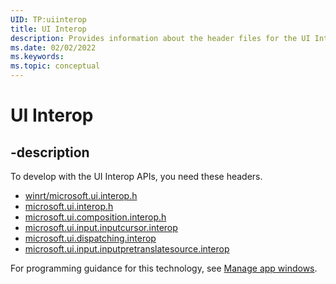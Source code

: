 ```yaml
---
UID: TP:uiinterop
title: UI Interop
description: Provides information about the header files for the UI Interop APIs.
ms.date: 02/02/2022
ms.keywords: 
ms.topic: conceptual
---
```


# UI Interop

## -description

To develop with the UI Interop APIs, you need these headers.

- [winrt/microsoft.ui.interop.h](../winrt-microsoft.ui.interop/index.md)
- [microsoft.ui.interop.h](../microsoft.ui.interop/index.md)
- [microsoft.ui.composition.interop.h](../microsoft.ui.composition.interop/index.md)
- [microsoft.ui.input.inputcursor.interop](../microsoft.ui.input.inputcursor.interop/index.md)
- [microsoft.ui.dispatching.interop](../microsoft.ui.dispatching.interop/index.md)
- [microsoft.ui.input.inputpretranslatesource.interop](../microsoft.ui.input.inputpretranslatesource.interop/index.md)

For programming guidance for this technology, see [Manage app windows](/windows/apps/windows-app-sdk/windowing/windowing-overview).
